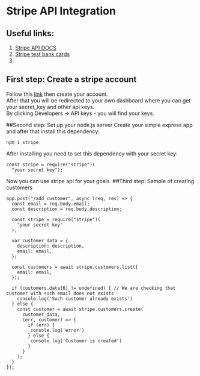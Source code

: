 # Stripe API Integration

## Useful links:
1. [Stripe API DOCS](https://stripe.com/docs/api)
2. [Stripe test bank cards](https://stripe.com/docs/testing#cards)
3. 

## First step: Create a stripe account
Follow this [link](https://stripe.com/) then create your account.  
After that you will be redirected to your own dashboard where you can get your secret_key and other api keys.  
By clicking Developers -> API keys - you will find your keys.

##Second step: Set up your node.js server
Create your simple express app and after that install this dependency:
```
npm i stripe
```
After installing you need to set this dependency with your secret key:
```
const stripe = require("stripe")(
  "your secret key");
```
Now you can use stripe api for your goals.
##Third step: Sample of creating customers
```
app.post("/add_customer", async (req, res) => {
  const email = req.body.email;
  const description = req.body.description;

  const stripe = require("stripe")(
    "your secret key"
  );

  var customer_data = {
    description: description,
    email: email,
  };

  const customers = await stripe.customers.list({
    email: email,
  }); 
  
  if (customers.data[0] != undefined) { // We are checking that customer with such email does not exists
    console.log('Such customer already exists') 
  } else {
    const customer = await stripe.customers.create(
      customer_data,
      (err, customer) => {
        if (err) {
         console.log('error')
        } else {
         console.log('Customer is created')
        }
      }
    );
  }
});
```
